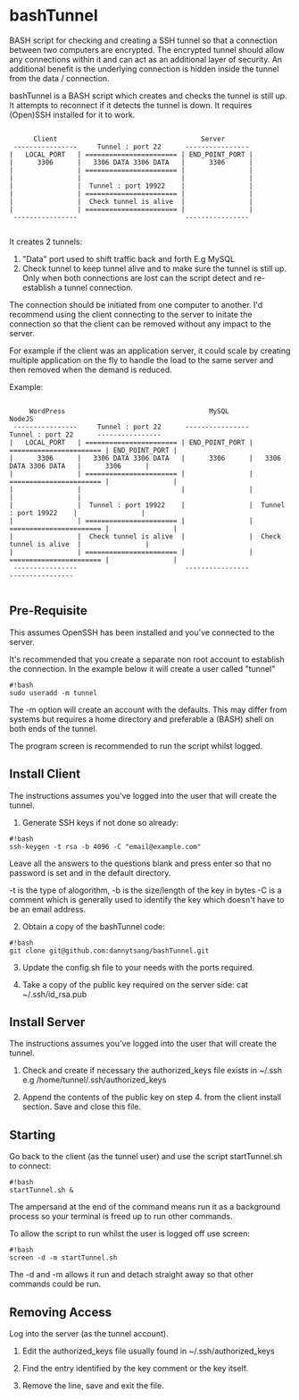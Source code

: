 # bashTunnel #

BASH script for checking and creating a SSH tunnel so that a connection between two computers are encrypted. The encrypted tunnel should allow any connections within it and can act as an additional layer of security. An additional benefit is the underlying connection is hidden inside the tunnel from the data / connection.

bashTunnel is a BASH script which creates and checks the tunnel is still up. It attempts to reconnect if it detects the tunnel is down. It requires (Open)SSH installed for it to work.


~~~~~ {.ditaa .no-separation}

      Client                                    Server
 ----------------     Tunnel : port 22      ----------------
|   LOCAL_PORT   | ======================= | END_POINT_PORT |
|      3306      |   3306 DATA 3306 DATA   |      3306      |
|                | ======================= |                |
|                |                         |                |
|                |  Tunnel : port 19922    |                |
|                | ======================= |                |
|                |  Check tunnel is alive  |                |
|                | ======================= |                |
 ----------------                           ----------------
 
 ~~~~~
 
It creates 2 tunnels:
 1. "Data" port used to shift traffic back and forth E.g MySQL
 2. Check tunnel to keep tunnel alive and to make sure the tunnel is still up. Only when both connections are lost can the script detect and re-establish a tunnel connection.

The connection should be initiated from one computer to another. I'd recommend using the client connecting to the server to initate the connection so that the client can be removed without any impact to the server.

For example if the client was an application server, it could scale by creating multiple application on the fly to handle the load to the same server and then removed when the demand is reduced.

Example:
~~~~~ {.ditaa .no-separation}

     WordPress                                    MySQL                                     NodeJS
 ----------------     Tunnel : port 22      ----------------     Tunnel : port 22      ----------------
|   LOCAL_PORT   | ======================= | END_POINT_PORT | ======================= | END_POINT_PORT |
|      3306      |   3306 DATA 3306 DATA   |      3306      |   3306 DATA 3306 DATA   |      3306      |
|                | ======================= |                | ======================= |                |
|                |                         |                |                         |                |
|                |  Tunnel : port 19922    |                |  Tunnel : port 19922    |                |
|                | ======================= |                | ======================= |                |
|                |  Check tunnel is alive  |                |  Check tunnel is alive  |                |
|                | ======================= |                | ======================= |                |
 ----------------                           ----------------                           ----------------
 
 ~~~~~

## Pre-Requisite ##
This assumes OpenSSH has been installed and you've connected to the server.

It's recommended that you create a separate non root account to establish the connection. In the example below it will create a user called "tunnel"
```
#!bash
sudo useradd -m tunnel
```
The -m option will create an account with the defaults. This may differ from systems but requires a home directory and preferable a (BASH) shell on both ends of the tunnel.

The program screen is recommended to run the script whilst logged.

## Install Client ##
The instructions assumes you've logged into the user that will create the tunnel.

1. Generate SSH keys if not done so already:
```
#!bash
ssh-keygen -t rsa -b 4096 -C "email@example.com"
```

Leave all the answers to the questions blank and press enter so that no password is set and in the default directory.

-t is the type of alogorithm, -b is the size/length of the key in bytes -C is a comment which is generally used to identify the key which doesn't have to be an email address.

2. Obtain a copy of the bashTunnel code:
```
#!bash
git clone git@github.com:dannytsang/bashTunnel.git
```

3. Update the config.sh file to your needs with the ports required.

4. Take a copy of the public key required on the server side:
cat ~/.ssh/id_rsa.pub

## Install Server ##
The instructions assumes you've logged into the user that will create the tunnel.

1. Check and create if necessary the authorized_keys file exists in ~/.ssh e.g /home/tunnel/.ssh/authorized_keys

2. Append the contents of the public key on step 4. from the client install section. Save and close this file.

## Starting ##
Go back to the client (as the tunnel user) and use the script startTunnel.sh to connect:
```
#!bash
startTunnel.sh &
```
The ampersand at the end of the command means run it as a background process so your terminal is freed up to run other commands.

To allow the script to run whilst the user is logged off use screen:
```
#!bash
screen -d -m startTunnel.sh
```
The -d and -m allows it run and detach straight away so that other commands could be run.

## Removing Access ##
Log into the server (as the tunnel account).

1. Edit the authorized_keys file usually found in ~/.ssh/authorized_keys

2. Find the entry identified by the key comment or the key itself.

3. Remove the line, save and exit the file.
